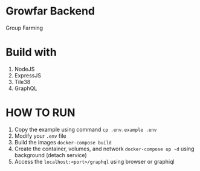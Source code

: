 # Growfar Backend

Group Farming

# Build with

1. NodeJS
2. ExpressJS
3. Tile38
4. GraphQL

# HOW TO RUN

1. Copy the example using command `cp .env.example .env`
2. Modify your `.env` file
3. Build the images `docker-compose build`
4. Create the container, volumes, and network `docker-compose up -d` using background (detach service)
5. Access the `localhost:<port>/graphql` using browser or graphiql

